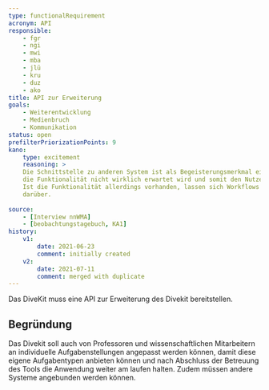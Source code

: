 ```yaml
---
type: functionalRequirement
acronym: API
responsible:    
    - fgr
    - ngi
    - mwi
    - mba
    - jlü
    - kru
    - duz
    - ako
title: API zur Erweiterung
goals: 
    - Weiterentwicklung
    - Medienbruch
    - Kommunikation
status: open
prefilterPriorizationPoints: 9
kano:
    type: excitement
    reasoning: >
    Die Schnittstelle zu anderen System ist als Begeisterungsmerkmal einzuordnen, da 
    die Funktionalität nicht wirklich erwartet wird und somit den Nutzern im normalen Gebrauch nicht fehlt. 
    Ist die Funktionalität allerdings vorhanden, lassen sich Workflows eventuell vereinfachen und die Nutzenden freuen sich 
    darüber.
    
source:
    - [Interview nnWMA]
    - [beobachtungstagebuch, KA1]
history:
    v1:
        date: 2021-06-23
        comment: initially created
    v2:
        date: 2021-07-11
        comment: merged with duplicate      
---
```


Das DiveKit muss eine API zur Erweiterung des Divekit bereitstellen.

## Begründung

Das Divekit soll auch von Professoren und wissenschaftlichen Mitarbeitern an individuelle Aufgabenstellungen angepasst werden können, damit diese eigene 
Aufgabentypen anbieten können und nach Abschluss der Betreuung des Tools die Anwendung weiter am laufen halten. Zudem müssen andere Systeme angebunden werden können.

